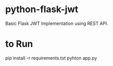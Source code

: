 # python-flask-jwt
Basic Flask JWT Implementation using REST API. 

# to Run
pip install -r requirements.txt
pyhton app.py
